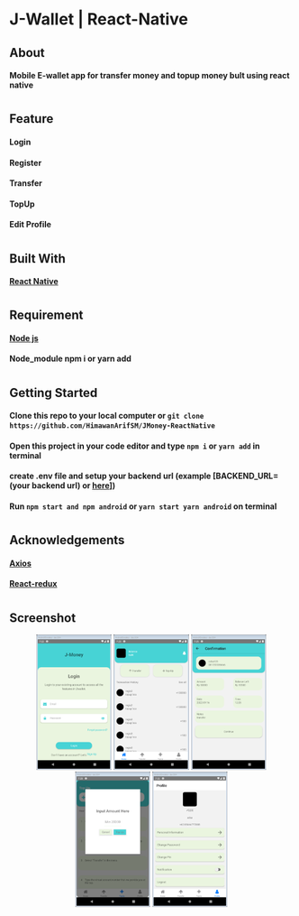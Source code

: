 # J-Wallet | React-Native
## About
#### Mobile E-wallet app for transfer money and topup money bult using react native
#
## Feature
#### Login
#### Register
#### Transfer
#### TopUp
#### Edit Profile
#
## Built With
#### [React Native](https://reactnative.dev/)
#
## Requirement
#### [Node js](https://nodejs.org/)
#### Node_module npm i or yarn add
# 
## Getting Started
#### Clone this repo to your local computer or `git clone https://github.com/HimawanArifSM/JMoney-ReactNative`
#### Open this project in your code editor and type `npm i` or `yarn add` in terminal
#### create .env file and setup your backend url (example [BACKEND_URL=(your backend url) or [here](https://fw9-backend-nine.vercel.app/)])
#### Run `npm start and npm android` or `yarn start yarn android` on terminal
#
## Acknowledgements
#### [Axios](https://axios-http.com/)
#### [React-redux](https://react-redux.js.org/)
#
## Screenshot
<div align="center">
<img src="./screenshot/Login.png" height="240">
<img src="./screenshot/Home.png" height="240">
<img src="./screenshot/Transfer.png" height="240">
<img src="./screenshot/TopUp.png" height="240">
<img src="./screenshot/Profile.png" height="240">
</div>
